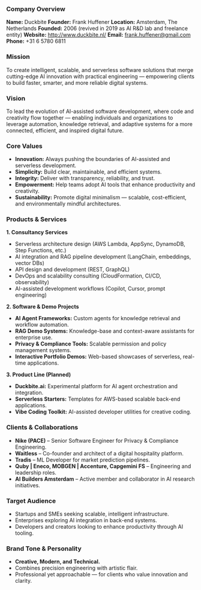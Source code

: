 ### **Company Overview**

**Name:** Duckbite
**Founder:** Frank Huffener
**Location:** Amsterdam, The Netherlands
**Founded:** 2006 (revived in 2019 as AI R&D lab and freelance entity)
**Website:** http://www.duckbite.nl/
**Email:** frank.huffener@gmail.com
**Phone:** +31 6 5780 6811

### **Mission**

To create intelligent, scalable, and serverless software solutions that merge cutting-edge AI innovation with practical engineering — empowering clients to build faster, smarter, and more reliable digital systems.

### **Vision**

To lead the evolution of AI-assisted software development, where code and creativity flow together — enabling individuals and organizations to leverage automation, knowledge retrieval, and adaptive systems for a more connected, efficient, and inspired digital future.

### **Core Values**

- **Innovation:** Always pushing the boundaries of AI-assisted and serverless development.
- **Simplicity:** Build clear, maintainable, and efficient systems.
- **Integrity:** Deliver with transparency, reliability, and trust.
- **Empowerment:** Help teams adopt AI tools that enhance productivity and creativity.
- **Sustainability:** Promote digital minimalism — scalable, cost-efficient, and environmentally mindful architectures.

### **Products & Services**

**1. Consultancy Services**

- Serverless architecture design (AWS Lambda, AppSync, DynamoDB, Step Functions, etc.)
- AI integration and RAG pipeline development (LangChain, embeddings, vector DBs)
- API design and development (REST, GraphQL)
- DevOps and scalability consulting (CloudFormation, CI/CD, observability)
- AI-assisted development workflows (Copilot, Cursor, prompt engineering)

**2. Software & Demo Projects**

- **AI Agent Frameworks:** Custom agents for knowledge retrieval and workflow automation.
- **RAG Demo Systems:** Knowledge-base and context-aware assistants for enterprise use.
- **Privacy & Compliance Tools:** Scalable permission and policy management systems.
- **Interactive Portfolio Demos:** Web-based showcases of serverless, real-time applications.

**3. Product Line (Planned)**

- **Duckbite.ai:** Experimental platform for AI agent orchestration and integration.
- **Serverless Starters:** Templates for AWS-based scalable back-end applications.
- **Vibe Coding Toolkit:** AI-assisted developer utilities for creative coding.

### **Clients & Collaborations**

- **Nike (PACE)** – Senior Software Engineer for Privacy & Compliance Engineering.
- **Waitless** – Co-founder and architect of a digital hospitality platform.
- **Tradis** – ML Developer for market prediction pipelines.
- **Quby | Eneco, MOBGEN | Accenture, Capgemini FS** – Engineering and leadership roles.
- **AI Builders Amsterdam** – Active member and collaborator in AI research initiatives.

### **Target Audience**

- Startups and SMEs seeking scalable, intelligent infrastructure.
- Enterprises exploring AI integration in back-end systems.
- Developers and creators looking to enhance productivity through AI tooling.

### **Brand Tone & Personality**

- **Creative, Modern, and Technical.**
- Combines precision engineering with artistic flair.
- Professional yet approachable — for clients who value innovation and clarity.
